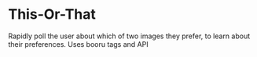 # This-Or-That
 Rapidly poll the user about which of two images they prefer, to learn about their preferences. Uses booru tags and API